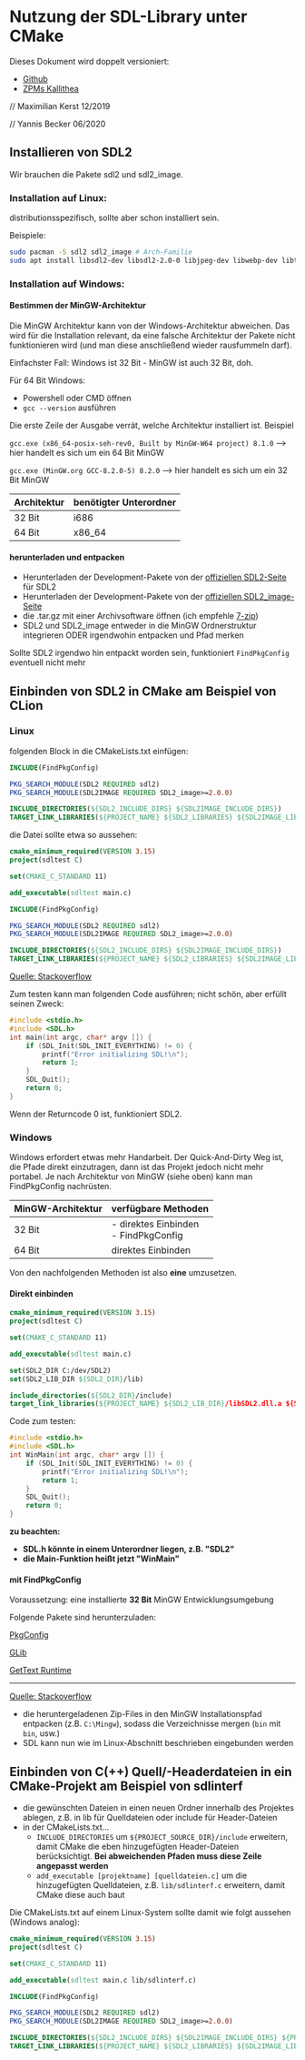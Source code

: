 # Nutzung der SDL-Library unter CMake

Dieses Dokument wird doppelt versioniert:

- [Github](https://github.com/ZeroPointMax/sdlDoc)
- [ZPMs Kallithea](https://hg.hobbyist-overclock.de/DHGE/sdlsetup)

// Maximilian Kerst 12/2019

// Yannis Becker 06/2020

## Installieren von SDL2

Wir brauchen die Pakete sdl2 und sdl2_image.

### Installation auf Linux:

distributionsspezifisch, sollte aber schon installiert sein.

Beispiele:

```bash
sudo pacman -S sdl2 sdl2_image # Arch-Familie
sudo apt install libsdl2-dev libsdl2-2.0-0 libjpeg-dev libwebp-dev libtiff5-dev libsdl2-image-dev libsdl2-image-2.0-0 # Ubuntu-Familie ab 18.04
```

### Installation auf Windows:

#### Bestimmen der MinGW-Architektur

Die MinGW Architektur kann von der Windows-Architektur abweichen. Das wird für die Installation relevant, da eine falsche Architektur der Pakete nicht funktionieren wird (und man diese anschließend wieder rausfummeln darf).

Einfachster Fall: Windows ist 32 Bit - MinGW ist auch 32 Bit, doh.

Für 64 Bit Windows:

- Powershell oder CMD öffnen
- ``gcc --version`` ausführen

Die erste Zeile der Ausgabe verrät, welche Architektur installiert ist. Beispiel

``gcc.exe (x86_64-posix-seh-rev0, Built by MinGW-W64 project) 8.1.0`` --> hier handelt es sich um ein 64 Bit MinGW

``gcc.exe (MinGW.org GCC-8.2.0-5) 8.2.0`` --> hier handelt es sich um ein 32 Bit MinGW

| Architektur | benötigter Unterordner |
|-------------|------------------------|
| 32 Bit      | i686                   |
| 64 Bit      | x86_64                 |

#### herunterladen und entpacken

- Herunterladen der Development-Pakete von der [offiziellen SDL2-Seite](https://www.libsdl.org/download-2.0.php) für SDL2
- Herunterladen der Development-Pakete von der [offiziellen SDL2_image-Seite](https://www.libsdl.org/projects/SDL_image/)
- die .tar.gz mit einer Archivsoftware öffnen (ich empfehle [7-zip](https://7-zip.org))
- SDL2 und SDL2_image entweder in die MinGW Ordnerstruktur integrieren ODER irgendwohin entpacken und Pfad merken

Sollte SDL2 irgendwo hin entpackt worden sein, funktioniert ``FindPkgConfig`` eventuell nicht mehr

## Einbinden von SDL2 in CMake am Beispiel von CLion

### Linux

folgenden Block in die CMakeLists.txt einfügen:

```cmake
INCLUDE(FindPkgConfig)

PKG_SEARCH_MODULE(SDL2 REQUIRED sdl2)
PKG_SEARCH_MODULE(SDL2IMAGE REQUIRED SDL2_image>=2.0.0)

INCLUDE_DIRECTORIES(${SDL2_INCLUDE_DIRS} ${SDL2IMAGE_INCLUDE_DIRS})
TARGET_LINK_LIBRARIES(${PROJECT_NAME} ${SDL2_LIBRARIES} ${SDL2IMAGE_LIBRARIES})
```

die Datei sollte etwa so aussehen: 

```cmake
cmake_minimum_required(VERSION 3.15)
project(sdltest C)

set(CMAKE_C_STANDARD 11)

add_executable(sdltest main.c)

INCLUDE(FindPkgConfig)

PKG_SEARCH_MODULE(SDL2 REQUIRED sdl2)
PKG_SEARCH_MODULE(SDL2IMAGE REQUIRED SDL2_image>=2.0.0)

INCLUDE_DIRECTORIES(${SDL2_INCLUDE_DIRS} ${SDL2IMAGE_INCLUDE_DIRS})
TARGET_LINK_LIBRARIES(${PROJECT_NAME} ${SDL2_LIBRARIES} ${SDL2IMAGE_LIBRARIES})
```

<a href=https://stackoverflow.com/questions/23850472/how-to-use-sdl2-and-sdl-image-with-cmake>Quelle: Stackoverflow</a>


Zum testen kann man folgenden Code ausführen; nicht schön, aber erfüllt seinen Zweck:

```c
#include <stdio.h>
#include <SDL.h>
int main(int argc, char* argv []) {
    if (SDL_Init(SDL_INIT_EVERYTHING) != 0) {
        printf("Error initializing SDL!\n");
        return 1;
    }
    SDL_Quit();
    return 0;
}
```

Wenn der Returncode 0 ist, funktioniert SDL2.

### Windows

Windows erfordert etwas mehr Handarbeit. Der Quick-And-Dirty Weg ist, die Pfade direkt einzutragen, dann ist das Projekt jedoch nicht mehr portabel.
Je nach Architektur von MinGW (siehe oben) kann man FindPkgConfig nachrüsten.

| MinGW-Architektur | verfügbare Methoden                     |
|-------------------|-----------------------------------------|
|32 Bit             | - direktes Einbinden<br>- FindPkgConfig |
|64 Bit             | direktes Einbinden                      |

Von den nachfolgenden Methoden ist also **eine** umzusetzen.

#### Direkt einbinden

```cmake
cmake_minimum_required(VERSION 3.15)
project(sdltest C)

set(CMAKE_C_STANDARD 11)

add_executable(sdltest main.c)

set(SDL2_DIR C:/dev/SDL2)
set(SDL2_LIB_DIR ${SDL2_DIR}/lib)

include_directories(${SDL2_DIR}/include)
target_link_libraries(${PROJECT_NAME} ${SDL2_LIB_DIR}/libSDL2.dll.a ${SDL2_LIB_DIR}/libSDL2main.a -mwindows)
```

Code zum testen:

```c
#include <stdio.h>
#include <SDL.h>
int WinMain(int argc, char* argv []) {
    if (SDL_Init(SDL_INIT_EVERYTHING) != 0) {
        printf("Error initializing SDL!\n");
        return 1;
    }
    SDL_Quit();
    return 0;
}
```

**zu beachten:**
- **SDL.h könnte in einem Unterordner liegen, z.B. "SDL2"**
- **die Main-Funktion heißt jetzt "WinMain"**

#### mit FindPkgConfig

Voraussetzung: eine installierte **32 Bit** MinGW Entwicklungsumgebung

Folgende Pakete sind herunterzuladen:

[PkgConfig](http://ftp.gnome.org/pub/gnome/binaries/win32/dependencies/pkg-config_0.26-1_win32.zip)

[GLib](http://ftp.gnome.org/pub/gnome/binaries/win32/glib/2.28/glib_2.28.8-1_win32.zip)

[GetText Runtime](http://ftp.gnome.org/pub/gnome/binaries/win32/dependencies/gettext-runtime_0.18.1.1-2_win32.zip)

-----

[Quelle: Stackoverflow](https://stackoverflow.com/questions/1710922/how-to-install-pkg-config-in-windows)

- die heruntergeladenen Zip-Files in den MinGW Installationspfad entpacken (z.B. ``C:\Mingw``), sodass die Verzeichnisse mergen (``bin`` mit ``bin``, usw.)
- SDL kann nun wie im Linux-Abschnitt beschrieben eingebunden werden

## Einbinden von C(++) Quell/-Headerdateien in ein CMake-Projekt am Beispiel von sdlinterf

- die gewünschten Dateien in einen neuen Ordner innerhalb des Projektes ablegen, z.B. in lib für Quelldateien oder include für Header-Dateien
- in der CMakeLists.txt...
  - ``INCLUDE_DIRECTORIES`` um ``${PROJECT_SOURCE_DIR}/include`` erweitern, damit CMake die eben hinzugefügten Header-Dateien berücksichtigt. **Bei abweichenden Pfaden muss diese Zeile angepasst werden**
  - ``add_executable [projektname] [quelldateien.c]`` um die hinzugefügten Quelldateien, z.B. ``lib/sdlinterf.c`` erweitern, damit CMake diese auch baut

Die CMakeLists.txt auf einem Linux-System sollte damit wie folgt aussehen (Windows analog):

```cmake
cmake_minimum_required(VERSION 3.15)
project(sdltest C)

set(CMAKE_C_STANDARD 11)

add_executable(sdltest main.c lib/sdlinterf.c)

INCLUDE(FindPkgConfig)

PKG_SEARCH_MODULE(SDL2 REQUIRED sdl2)
PKG_SEARCH_MODULE(SDL2IMAGE REQUIRED SDL2_image>=2.0.0)

INCLUDE_DIRECTORIES(${SDL2_INCLUDE_DIRS} ${SDL2IMAGE_INCLUDE_DIRS} ${PROJECT_SOURCE_DIR}/include)
TARGET_LINK_LIBRARIES(${PROJECT_NAME} ${SDL2_LIBRARIES} ${SDL2IMAGE_LIBRARIES})
```

